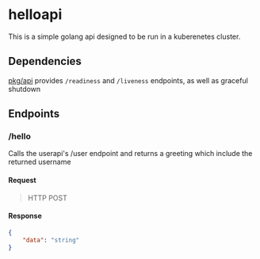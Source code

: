 # helloapi

This is a simple golang api designed to be run in a kuberenetes cluster.

## Dependencies

[pkg/api](/pkg/api) provides `/readiness` and `/liveness` endpoints, as well as graceful shutdown

## Endpoints

### /hello

Calls the userapi's /user endpoint and returns a greeting which include the returned username

#### Request

> HTTP POST

#### Response

``` json
{
    "data": "string"
}
```
